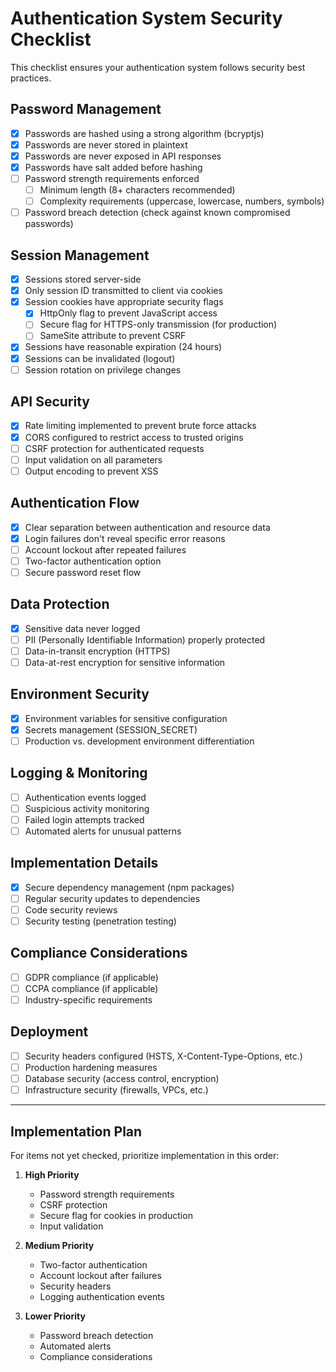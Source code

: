 # Authentication System Security Checklist

This checklist ensures your authentication system follows security best practices.

## Password Management

- [x] Passwords are hashed using a strong algorithm (bcryptjs)
- [x] Passwords are never stored in plaintext
- [x] Passwords are never exposed in API responses
- [x] Passwords have salt added before hashing
- [ ] Password strength requirements enforced
  - [ ] Minimum length (8+ characters recommended)
  - [ ] Complexity requirements (uppercase, lowercase, numbers, symbols)
- [ ] Password breach detection (check against known compromised passwords)

## Session Management

- [x] Sessions stored server-side
- [x] Only session ID transmitted to client via cookies
- [x] Session cookies have appropriate security flags
  - [x] HttpOnly flag to prevent JavaScript access
  - [ ] Secure flag for HTTPS-only transmission (for production)
  - [ ] SameSite attribute to prevent CSRF
- [x] Sessions have reasonable expiration (24 hours)
- [x] Sessions can be invalidated (logout)
- [ ] Session rotation on privilege changes

## API Security

- [x] Rate limiting implemented to prevent brute force attacks
- [x] CORS configured to restrict access to trusted origins
- [ ] CSRF protection for authenticated requests
- [ ] Input validation on all parameters
- [ ] Output encoding to prevent XSS

## Authentication Flow

- [x] Clear separation between authentication and resource data
- [x] Login failures don't reveal specific error reasons
- [ ] Account lockout after repeated failures
- [ ] Two-factor authentication option
- [ ] Secure password reset flow

## Data Protection

- [x] Sensitive data never logged
- [ ] PII (Personally Identifiable Information) properly protected
- [ ] Data-in-transit encryption (HTTPS)
- [ ] Data-at-rest encryption for sensitive information

## Environment Security

- [x] Environment variables for sensitive configuration
- [x] Secrets management (SESSION_SECRET)
- [ ] Production vs. development environment differentiation

## Logging & Monitoring

- [ ] Authentication events logged
- [ ] Suspicious activity monitoring
- [ ] Failed login attempts tracked
- [ ] Automated alerts for unusual patterns

## Implementation Details

- [x] Secure dependency management (npm packages)
- [ ] Regular security updates to dependencies
- [ ] Code security reviews
- [ ] Security testing (penetration testing)

## Compliance Considerations

- [ ] GDPR compliance (if applicable)
- [ ] CCPA compliance (if applicable)
- [ ] Industry-specific requirements

## Deployment

- [ ] Security headers configured (HSTS, X-Content-Type-Options, etc.)
- [ ] Production hardening measures
- [ ] Database security (access control, encryption)
- [ ] Infrastructure security (firewalls, VPCs, etc.)

---

## Implementation Plan

For items not yet checked, prioritize implementation in this order:

1. **High Priority**
   - Password strength requirements
   - CSRF protection
   - Secure flag for cookies in production
   - Input validation

2. **Medium Priority**
   - Two-factor authentication
   - Account lockout after failures
   - Security headers
   - Logging authentication events

3. **Lower Priority**
   - Password breach detection
   - Automated alerts
   - Compliance considerations 